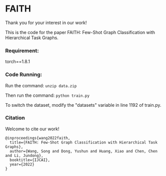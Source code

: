 # FAITH
Thank you for your interest in our work! </br>

This is the code for the paper FAITH: Few-Shot Graph Classification with Hierarchical Task Graphs.


### Requirement:
torch==1.8.1



### Code Running:
Run the command: 
`unzip data.zip`

Then run the command:
`python train.py`

To switch the dataset, modify the "datasets" variable in line 1192 of train.py.


### Citation
Welcome to cite our work! </br>
```
@inproceedings{wang2022faith,  
  title={FAITH: Few-Shot Graph Classification with Hierarchical Task Graphs},  
  author={Wang, Song and Dong, Yushun and Huang, Xiao and Chen, Chen and Li, Jundong},  
  booktitle={IJCAI},  
  year={2022}  
}
```
